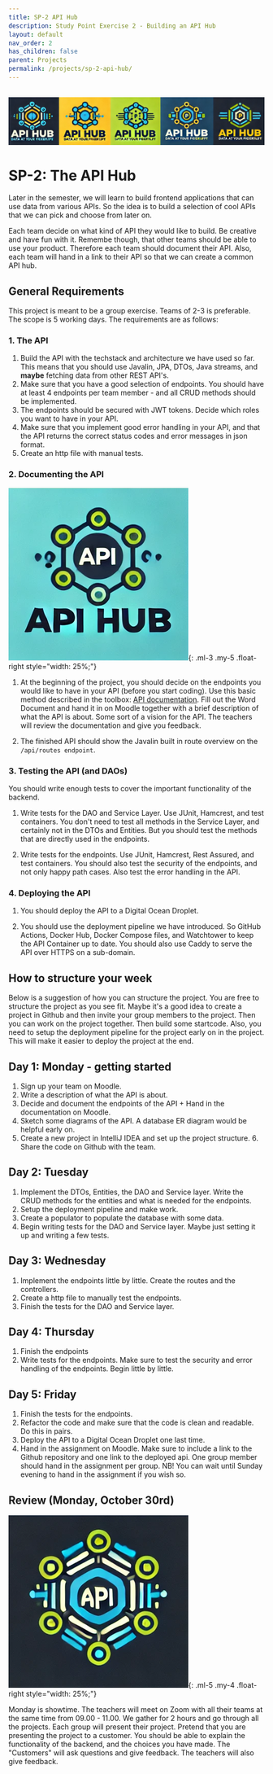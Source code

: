 ```yaml
---
title: SP-2 API Hub
description: Study Point Exercise 2 - Building an API Hub
layout: default
nav_order: 2
has_children: false
parent: Projects
permalink: /projects/sp-2-api-hub/
---
```


<br/><bt/>
![API Hub logo](./images/api_hub_logo_banner.png)

# SP-2: The API Hub

Later in the semester, we will learn to build frontend applications that can use data from various APIs. So the idea is to build a selection of cool APIs that we can pick and choose from later on.

Each team decide on what kind of API they would like to build. Be creative and have fun with it. Remembe though, that other teams should be able to use your product. Therefore each team should document their API. Also, each team will hand in a link to their API so that we can create a common API hub.

## General Requirements

This project is meant to be a group exercise. Teams of 2-3 is preferable. The scope is 5 working days. The requirements are as follows:

### 1. The API

1. Build the API with the techstack and architecture we have used so far. This means that you should use Javalin, JPA, DTOs, Java streams, and **maybe** fetching data from other REST API's.
2. Make sure that you have a good selection of endpoints. You should have at least 4 endpoints per team member - and all CRUD methods should be implemented.
3. The endpoints should be secured with JWT tokens. Decide which roles you want to have in your API.
4. Make sure that you implement good error handling in your API, and that the API returns the correct status codes and error messages in json format.
5. Create an http file with manual tests.

### 2. Documenting the API

![Caddy Logo](./images/api_hub_logo.png){: .ml-3 .my-5 .float-right style="width: 25%;"}

1. At the beginning of the project, you should decide on the endpoints you would like to have in your API (before you start coding). Use this basic method described in the toolbox: [API documentation](../../toolbox/rest/api_documentation.md). Fill out the Word Document and hand it in on Moodle together with a brief description of what the API is about. Some sort of a vision for the API. The teachers will review the documentation and give you feedback.

2. The finished API should show the Javalin built in route overview on the `/api/routes endpoint`.

### 3. Testing the API (and DAOs)

You should write enough tests to cover the important functionality of the backend.

1. Write tests for the DAO and Service Layer. Use JUnit, Hamcrest, and test containers. You don't need to test all methods in the Service Layer, and certainly not in the DTOs and Entities. But you should test the methods that are directly used in the endpoints.

2. Write tests for the endpoints. Use JUnit, Hamcrest, Rest Assured, and test containers. You should also test the security of the endpoints, and not only happy path cases. Also test the error handling in the API.

### 4. Deploying the API

1. You should deploy the API to a Digital Ocean Droplet.

2. You should use the deployment pipeline we have introduced. So GitHub Actions, Docker Hub, Docker Compose files, and Watchtower to keep the API Container up to date. You should also use Caddy to serve the API over HTTPS on a sub-domain.

## How to structure your week

Below is a suggestion of how you can structure the project. You are free to structure the project as you see fit. Maybe it's a good idea to create a project in Github and then invite your group members to the project. Then you can work on the project together. Then build some startcode.  Also, you need to setup the deployment pipeline for the project early on in the project. This will make it easier to deploy the project at the end.

## Day 1: Monday - getting started

1. Sign up your team on Moodle.
2. Write a description of what the API is about.
3. Decide and document the endpoints of the API +  Hand in the documentation on Moodle.
4. Sketch some diagrams of the API. A database ER diagram would be helpful early on.
5. Create a new project in IntelliJ IDEA and set up the project structure. 6. Share the code on Github with the team.

## Day 2: Tuesday

1. Implement the DTOs, Entities, the DAO and Service layer. Write the CRUD methods for the entities and what is needed for the endpoints.
2. Setup the deployment pipeline and make work.
3. Create a populator to populate the database with some data.
4. Begin writing tests for the DAO and Service layer. Maybe just setting it up and writing a few tests.

## Day 3: Wednesday

1. Implement the endpoints little by little. Create the routes and the controllers.
2. Create a http file to manually test the endpoints.
3. Finish the tests for the DAO and Service layer.

## Day 4: Thursday

1. Finish the endpoints
2. Write tests for the endpoints. Make sure to test the security and error handling of the endpoints. Begin little by little.

## Day 5: Friday

1. Finish the tests for the endpoints.
2. Refactor the code and make sure that the code is clean and readable. Do this in pairs.
3. Deploy the API to a Digital Ocean Droplet one last time.
4. Hand in the assignment on Moodle. Make sure to include a link to the Github repository and one link to the deployed api. One group member should hand in the assignment per group. NB! You can wait until Sunday evening to hand in the assignment if you wish so.

## Review (Monday, October 30rd)

![Caddy Logo](./images/api_hub_logo_2.png){: .ml-5 .my-4 .float-right style="width: 25%;"}

Monday is showtime. The teachers will meet on Zoom with all their teams at the same time from 09.00 - 11.00. We gather for 2 hours and go through all the projects. Each group will present their project. Pretend that you are presenting the project to a customer. You should be able to explain the functionality of the backend, and the choices you have made. The "Customers" will ask questions and give feedback. The teachers will also give feedback.

